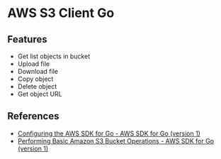 # AWS S3 Client Go

## Features
- Get list objects in bucket
- Upload file
- Download file
- Copy object
- Delete object
- Get object URL

## References
- [Configuring the AWS SDK for Go - AWS SDK for Go (version 1)](https://docs.aws.amazon.com/sdk-for-go/v1/developer-guide/configuring-sdk.html)
- [Performing Basic Amazon S3 Bucket Operations - AWS SDK for Go (version 1)](https://docs.aws.amazon.com/sdk-for-go/v1/developer-guide/s3-example-basic-bucket-operations.html)